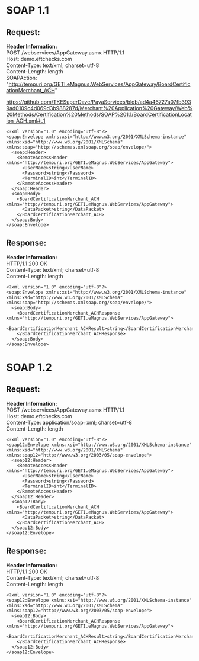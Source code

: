 # SOAP 1.1
## Request:
**Header Information:**  
POST /webservices/AppGateway.asmx HTTP/1.1  
Host: demo.eftchecks.com  
Content-Type: text/xml; charset=utf-8  
Content-Length: length  
SOAPAction: "http://tempuri.org/GETI.eMagnus.WebServices/AppGateway/BoardCertificationMerchant_ACH"

https://github.com/TKESuperDave/PayaServices/blob/ad4a46727a07fb3939ad0109c4d069d3b988287d/Merchant%20Application%20Gateway/Web%20Methods/Certification%20Methods/SOAP%201.1/BoardCertificationLocation_ACH.xml#L1

```
<?xml version="1.0" encoding="utf-8"?>
<soap:Envelope xmlns:xsi="http://www.w3.org/2001/XMLSchema-instance" xmlns:xsd="http://www.w3.org/2001/XMLSchema" xmlns:soap="http://schemas.xmlsoap.org/soap/envelope/">
  <soap:Header>
    <RemoteAccessHeader xmlns="http://tempuri.org/GETI.eMagnus.WebServices/AppGateway">
      <UserName>string</UserName>
      <Password>string</Password>
      <TerminalID>int</TerminalID>
    </RemoteAccessHeader>
  </soap:Header>
  <soap:Body>
    <BoardCertificationMerchant_ACH xmlns="http://tempuri.org/GETI.eMagnus.WebServices/AppGateway">
      <DataPacket>string</DataPacket>
    </BoardCertificationMerchant_ACH>
  </soap:Body>
</soap:Envelope>
```


## Response:
**Header Information:**  
HTTP/1.1 200 OK  
Content-Type: text/xml; charset=utf-8  
Content-Length: length  

```
<?xml version="1.0" encoding="utf-8"?>
<soap:Envelope xmlns:xsi="http://www.w3.org/2001/XMLSchema-instance" xmlns:xsd="http://www.w3.org/2001/XMLSchema" xmlns:soap="http://schemas.xmlsoap.org/soap/envelope/">
  <soap:Body>
    <BoardCertificationMerchant_ACHResponse xmlns="http://tempuri.org/GETI.eMagnus.WebServices/AppGateway">
      <BoardCertificationMerchant_ACHResult>string</BoardCertificationMerchant_ACHResult>
    </BoardCertificationMerchant_ACHResponse>
  </soap:Body>
</soap:Envelope>
```

# SOAP 1.2

## Request:
**Header Information:**  
POST /webservices/AppGateway.asmx HTTP/1.1  
Host: demo.eftchecks.com  
Content-Type: application/soap+xml; charset=utf-8  
Content-Length: length  
```
<?xml version="1.0" encoding="utf-8"?>
<soap12:Envelope xmlns:xsi="http://www.w3.org/2001/XMLSchema-instance" xmlns:xsd="http://www.w3.org/2001/XMLSchema" xmlns:soap12="http://www.w3.org/2003/05/soap-envelope">
  <soap12:Header>
    <RemoteAccessHeader xmlns="http://tempuri.org/GETI.eMagnus.WebServices/AppGateway">
      <UserName>string</UserName>
      <Password>string</Password>
      <TerminalID>int</TerminalID>
    </RemoteAccessHeader>
  </soap12:Header>
  <soap12:Body>
    <BoardCertificationMerchant_ACH xmlns="http://tempuri.org/GETI.eMagnus.WebServices/AppGateway">
      <DataPacket>string</DataPacket>
    </BoardCertificationMerchant_ACH>
  </soap12:Body>
</soap12:Envelope>
```

## Response:
**Header Information:**  
HTTP/1.1 200 OK  
Content-Type: text/xml; charset=utf-8  
Content-Length: length  

```
<?xml version="1.0" encoding="utf-8"?>
<soap12:Envelope xmlns:xsi="http://www.w3.org/2001/XMLSchema-instance" xmlns:xsd="http://www.w3.org/2001/XMLSchema" xmlns:soap12="http://www.w3.org/2003/05/soap-envelope">
  <soap12:Body>
    <BoardCertificationMerchant_ACHResponse xmlns="http://tempuri.org/GETI.eMagnus.WebServices/AppGateway">
      <BoardCertificationMerchant_ACHResult>string</BoardCertificationMerchant_ACHResult>
    </BoardCertificationMerchant_ACHResponse>
  </soap12:Body>
</soap12:Envelope>
```

